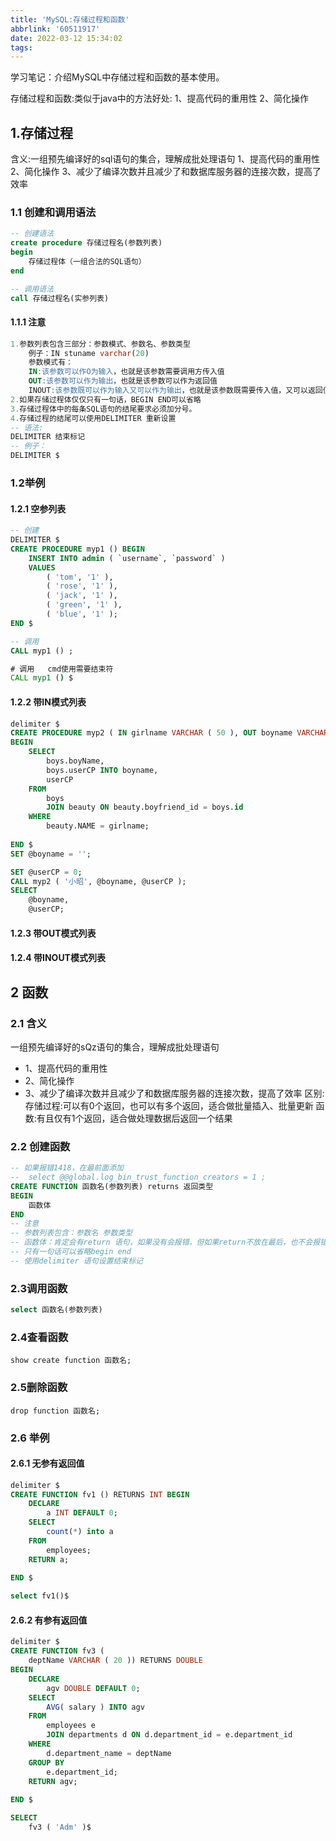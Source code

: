 ```yaml
---
title: 'MySQL:存储过程和函数'
abbrlink: '60511917'
date: 2022-03-12 15:34:02
tags:
---
```


学习笔记：介绍MySQL中存储过程和函数的基本使用。

<!--more-->

存储过程和函数:类似于java中的方法好处:
1、提高代码的重用性
2、简化操作

## 1.存储过程

含义:一组预先编译好的sql语句的集合，理解成批处理语句
1、提高代码的重用性
2、简化操作
3、减少了编译次数并且减少了和数据库服务器的连接次数，提高了效率

### 1.1 创建和调用语法

```sql
-- 创建语法
create procedure 存储过程名(参数列表)
begin
	存储过程体（一组合法的SQL语句）
end
```

```sql
-- 调用语法
call 存储过程名(实参列表)
```

#### 1.1.1 注意

```sql
1.参数列表包含三部分：参数模式、参数名、参数类型
    例子：IN stuname varchar(20)
    参数模式有：
    IN:该参数可以作O为输入，也就是该参数需要调用方传入值
    OUT:该参数可以作为输出，也就是该参数可以作为返回值
	INOUT:该参数既可以作为输入又可以作为输出，也就是该参数既需要传入值，又可以返回值
2.如果存储过程体仅仅只有一句话，BEGIN END可以省略
3.存储过程体中的每条SQL语句的结尾要求必须加分号。
4.存储过程的结尾可以使用DELIMITER 重新设置
-- 语法:
DELIMITER 结束标记
-- 例子：
DELIMITER $
```


### 1.2举例

#### 1.2.1 空参列表

```sql
-- 创建
DELIMITER $
CREATE PROCEDURE myp1 () BEGIN
	INSERT INTO admin ( `username`, `password` )
	VALUES
		( 'tom', '1' ),
		( 'rose', '1' ),
		( 'jack', '1' ),
		( 'green', '1' ),
		( 'blue', '1' );
END $
```

```sql
-- 调用
CALL myp1 () ;
```

```cmd
# 调用   cmd使用需要结束符
CALL myp1 () $
```

#### 1.2.2 带IN模式列表

```sql
delimiter $
CREATE PROCEDURE myp2 ( IN girlname VARCHAR ( 50 ), OUT boyname VARCHAR ( 20 ), OUT userCP INT )
BEGIN
	SELECT
		boys.boyName,
		boys.userCP INTO boyname,
		userCP 
	FROM
		boys
		JOIN beauty ON beauty.boyfriend_id = boys.id 
	WHERE
		beauty.NAME = girlname;
	
END $ 
SET @boyname = '';

SET @userCP = 0;
CALL myp2 ( '小昭', @boyname, @userCP );
SELECT
	@boyname,
	@userCP;

```

#### 1.2.3 带OUT模式列表

#### 1.2.4 带INOUT模式列表

## 2 函数

### 2.1 含义

一组预先编译好的sQz语句的集合，理解成批处理语句

- 1、提高代码的重用性
- 2、简化操作
- 3、减少了编译次数并且减少了和数据库服务器的连接次数，提高了效率
  区别:
  存储过程:可以有0个返回，也可以有多个返回，适合做批量插入、批量更新
  函数:有且仅有1个返回，适合做处理数据后返回一个结果

### 2.2 创建函数

```sql
-- 如果报错1418，在最前面添加 
-- 	select @@global.log_bin_trust_function_creators = 1 ;
CREATE FUNCTION 函数名(参数列表) returns 返回类型
BEGIN
	函数体
END
-- 注意
-- 参数列表包含：参数名 参数类型
-- 函数体：肯定会有return 语句，如果没有会报错，但如果return不放在最后，也不会报错
-- 只有一句话可以省略begin end
-- 使用delimiter 语句设置结束标记

```

### 2.3调用函数

```sql
select 函数名(参数列表)
```

### 2.4查看函数

```mysql
show create function 函数名;
```

### 2.5删除函数

```mysql
drop function 函数名;
```

### 2.6 举例

#### 2.6.1 无参有返回值

```sql
delimiter $
CREATE FUNCTION fv1 () RETURNS INT BEGIN
	DECLARE
		a INT DEFAULT 0;
	SELECT
		count(*) into a 
	FROM
		employees;
	RETURN a;
	
END $

select fv1()$
```

#### 2.6.2 有参有返回值

```sql
delimiter $
CREATE FUNCTION fv3 (
	deptName VARCHAR ( 20 )) RETURNS DOUBLE 
BEGIN
	DECLARE
		agv DOUBLE DEFAULT 0;
	SELECT
		AVG( salary ) INTO agv 
	FROM
		employees e
		JOIN departments d ON d.department_id = e.department_id 
	WHERE
		d.department_name = deptName 
	GROUP BY
		e.department_id;
	RETURN agv;
	
END $

SELECT
	fv3 ( 'Adm' )$
```

